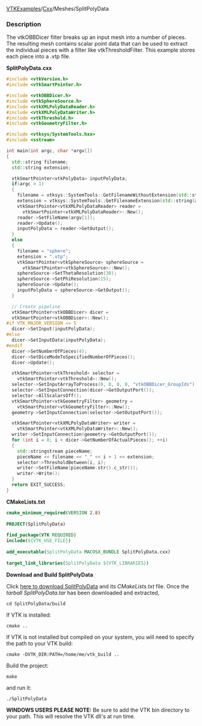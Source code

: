[VTKExamples](Home)/[Cxx](Cxx)/Meshes/SplitPolyData

### Description
The vtkOBBDicer filter breaks up an input mesh into a number of pieces. The resulting mesh contains scalar point data that can be used to extract the individual pieces with a filter like vtkThresholdFilter. This example stores each piece into a .vtp file.

**SplitPolyData.cxx**
```c++
#include <vtkVersion.h>
#include <vtkSmartPointer.h>

#include <vtkOBBDicer.h>
#include <vtkSphereSource.h>
#include <vtkXMLPolyDataReader.h>
#include <vtkXMLPolyDataWriter.h>
#include <vtkThreshold.h>
#include <vtkGeometryFilter.h>

#include <vtksys/SystemTools.hxx>
#include <sstream>

int main(int argc, char *argv[])
{
  std::string filename;
  std::string extension;

  vtkSmartPointer<vtkPolyData> inputPolyData;
  if(argc > 1)
  {
    filename = vtksys::SystemTools::GetFilenameWithoutExtension(std::string(argv[1]));
    extension = vtksys::SystemTools::GetFilenameExtension(std::string(argv[1]));
    vtkSmartPointer<vtkXMLPolyDataReader> reader =
      vtkSmartPointer<vtkXMLPolyDataReader>::New();
    reader->SetFileName(argv[1]);
    reader->Update();
    inputPolyData = reader->GetOutput();
  }
  else
  {
    filename = "sphere";
    extension = ".vtp";
    vtkSmartPointer<vtkSphereSource> sphereSource =
      vtkSmartPointer<vtkSphereSource>::New();
    sphereSource->SetThetaResolution(30);
    sphereSource->SetPhiResolution(15);
    sphereSource->Update();
    inputPolyData = sphereSource->GetOutput();
  }

  // Create pipeline
  vtkSmartPointer<vtkOBBDicer> dicer =
  vtkSmartPointer<vtkOBBDicer>::New();
#if VTK_MAJOR_VERSION <= 5
  dicer->SetInput(inputPolyData);
#else
  dicer->SetInputData(inputPolyData);
#endif
  dicer->SetNumberOfPieces(4);
  dicer->SetDiceModeToSpecifiedNumberOfPieces();
  dicer->Update();

  vtkSmartPointer<vtkThreshold> selector =
    vtkSmartPointer<vtkThreshold>::New();
  selector->SetInputArrayToProcess(0, 0, 0, 0, "vtkOBBDicer_GroupIds");
  selector->SetInputConnection(dicer->GetOutputPort());
  selector->AllScalarsOff();
  vtkSmartPointer<vtkGeometryFilter> geometry =
    vtkSmartPointer<vtkGeometryFilter>::New();
  geometry->SetInputConnection(selector->GetOutputPort());

  vtkSmartPointer<vtkXMLPolyDataWriter> writer =
    vtkSmartPointer<vtkXMLPolyDataWriter>::New();
  writer->SetInputConnection(geometry->GetOutputPort());
  for (int i = 0; i < dicer->GetNumberOfActualPieces(); ++i)
  {
    std::stringstream pieceName;
    pieceName << filename << "_" << i + 1 << extension;
    selector->ThresholdBetween(i, i);
    writer->SetFileName(pieceName.str().c_str());
    writer->Write();
  }
  return EXIT_SUCCESS;
}
```
**CMakeLists.txt**
```cmake
cmake_minimum_required(VERSION 2.8)
 
PROJECT(SplitPolyData)
 
find_package(VTK REQUIRED)
include(${VTK_USE_FILE})
 
add_executable(SplitPolyData MACOSX_BUNDLE SplitPolyData.cxx)
 
target_link_libraries(SplitPolyData ${VTK_LIBRARIES})
```

**Download and Build SplitPolyData**

Click [here to download SplitPolyData](https://github.com/lorensen/VTKWikiExamplesTarballs/raw/master/SplitPolyData.tar) and its *CMakeLists.txt* file.
Once the *tarball SplitPolyData.tar* has been downloaded and extracted,
```
cd SplitPolyData/build 
```
If VTK is installed:
```
cmake ..
```
If VTK is not installed but compiled on your system, you will need to specify the path to your VTK build:
```
cmake -DVTK_DIR:PATH=/home/me/vtk_build ..
```
Build the project:
```
make
```
and run it:
```
./SplitPolyData
```
**WINDOWS USERS PLEASE NOTE:** Be sure to add the VTK bin directory to your path. This will resolve the VTK dll's at run time.


